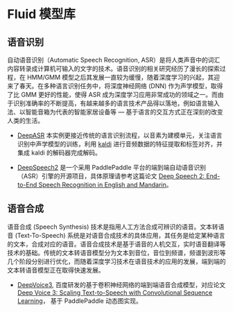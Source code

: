 Fluid 模型库
============

语音识别
--------

自动语音识别（Automatic Speech Recognition, ASR）是将人类声音中的词汇内容转录成计算机可输入的文字的技术。语音识别的相关研究经历了漫长的探索过程，在 HMM/GMM 模型之后其发展一直较为缓慢，随着深度学习的兴起，其迎来了春天。在多种语言识别任务中，将深度神经网络 (DNN) 作为声学模型，取得了比 GMM 更好的性能，使得 ASR 成为深度学习应用非常成功的领域之一。而由于识别准确率的不断提高，有越来越多的语言技术产品得以落地，例如语言输入法、以智能音箱为代表的智能家居设备等 — 基于语言的交互方式正在深刻的改变人类的生活。

-  [DeepASR](https://github.com/PaddlePaddle/models/blob/develop/PaddleSpeech/DeepASR/README_cn.md) 本实例更接近传统的语言识别流程，以音素为建模单元，关注语言识别中声学模型的训练，利用 [kaldi](http://www.kaldi-asr.org) 进行音频数据的特征提取和标签对齐，并集成 kaldi 的解码器完成解码。

- [DeepSpeech2](https://github.com/PaddlePaddle/DeepSpeech) 是一个采用 PaddlePaddle 平台的端到端自动语音识别（ASR）引擎的开源项目，具体原理请参考这篇论文 [Deep Speech 2: End-to-End Speech Recognition in English and Mandarin](https://arxiv.org/abs/1512.02595)。

## 语音合成

语音合成 (Speech Synthesis) 技术是指用人工方法合成可辨识的语音。文本转语音 (Text-To-Speech) 系统是对语音合成技术的具体应用，其任务是给定某种语言的文本，合成对应的语音。语音合成技术是基于语音的人机交互，实时语音翻译等技术的基础。传统的文本转语音模型分为文本到音位，音位到频谱，频谱到波形等几个阶段分别进行优化，而随着深度学习技术在语音技术的应用的发展，端到端的文本转语音模型正在取得快速发展。

- [DeepVoice3](https://github.com/PaddlePaddle/models/tree/develop/PaddleSpeech/DeepVoice3), 百度研发的基于卷积神经网络的端到端语音合成模型，对应论文 [Deep Voice 3: Scaling Text-to-Speech with Convolutional Sequence Learning](https://arxiv.org/abs/1710.07654)， 基于 PaddlePaddle 动态图实现。